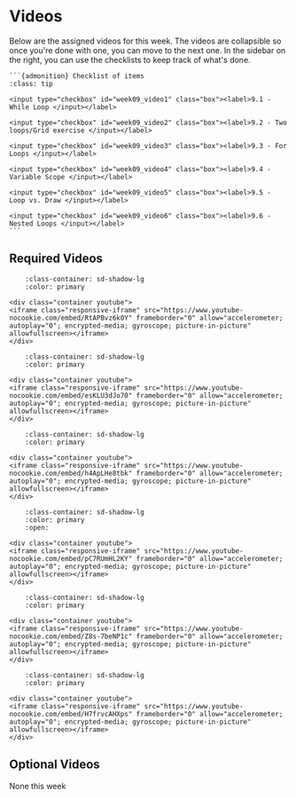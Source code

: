 # Videos

Below are the assigned videos for this week. 
The videos are collapsible so once you're done with one, you can move to the next one.
In the sidebar on the right, you can use the checklists to keep track of what's done.

````{margin}
```{admonition} Checklist of items
:class: tip

<input type="checkbox" id="week09_video1" class="box"><label>9.1 - While Loop </input></label>

<input type="checkbox" id="week09_video2" class="box"><label>9.2 - Two loops/Grid exercise </input></label>

<input type="checkbox" id="week09_video3" class="box"><label>9.3 - For Loops </input></label>

<input type="checkbox" id="week09_video4" class="box"><label>9.4 - Variable Scope </input></label>

<input type="checkbox" id="week09_video5" class="box"><label>9.5 -  Loop vs. Draw </input></label>

<input type="checkbox" id="week09_video6" class="box"><label>9.6 - Nested Loops </input></label>
```
````

## Required Videos

```{dropdown} 9.1 - While Loop
    :class-container: sd-shadow-lg
    :color: primary

<div class="container youtube">
<iframe class="responsive-iframe" src="https://www.youtube-nocookie.com/embed/RtAPBvz6k0Y" frameborder="0" allow="accelerometer; autoplay="0"; encrypted-media; gyroscope; picture-in-picture" allowfullscreen></iframe>
</div>
```

```{dropdown} 9.2 - Two loops/Grid exercise
    :class-container: sd-shadow-lg
    :color: primary

<div class="container youtube">
<iframe class="responsive-iframe" src="https://www.youtube-nocookie.com/embed/esKLU3dJo70" frameborder="0" allow="accelerometer; autoplay="0"; encrypted-media; gyroscope; picture-in-picture" allowfullscreen></iframe>
</div>
```

```{dropdown} 9.3 - For Loops
    :class-container: sd-shadow-lg
    :color: primary

<div class="container youtube">
<iframe class="responsive-iframe" src="https://www.youtube-nocookie.com/embed/h4ApLHe8tbk" frameborder="0" allow="accelerometer; autoplay="0"; encrypted-media; gyroscope; picture-in-picture" allowfullscreen></iframe>
</div>
```

```{dropdown} 9.4 - Variable Scope
    :class-container: sd-shadow-lg
    :color: primary
    :open:

<div class="container youtube">
<iframe class="responsive-iframe" src="https://www.youtube-nocookie.com/embed/pC7RUmHL2KY" frameborder="0" allow="accelerometer; autoplay="0"; encrypted-media; gyroscope; picture-in-picture" allowfullscreen></iframe>
</div>
```

```{dropdown} 9.5 -  Loop vs. Draw
    :class-container: sd-shadow-lg
    :color: primary

<div class="container youtube">
<iframe class="responsive-iframe" src="https://www.youtube-nocookie.com/embed/Z8s-7beNP1c" frameborder="0" allow="accelerometer; autoplay="0"; encrypted-media; gyroscope; picture-in-picture" allowfullscreen></iframe>
</div>
```

```{dropdown} 9.6 - Nested Loops
    :class-container: sd-shadow-lg
    :color: primary

<div class="container youtube">
<iframe class="responsive-iframe" src="https://www.youtube-nocookie.com/embed/H7frvcAHXps" frameborder="0" allow="accelerometer; autoplay="0"; encrypted-media; gyroscope; picture-in-picture" allowfullscreen></iframe>
</div>
```

## Optional Videos

None this week